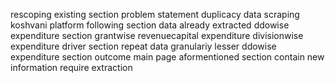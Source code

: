 rescoping existing section problem statement duplicacy data scraping koshvani platform following section data already extracted ddowise expenditure section grantwise revenuecapital expenditure divisionwise expenditure driver section repeat data granulariy lesser ddowise expenditure section outcome main page aformentioned section contain new information require extraction